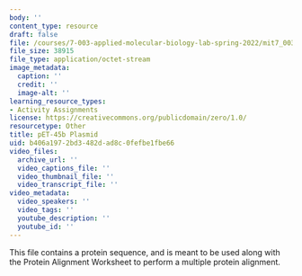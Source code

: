 ```yaml
---
body: ''
content_type: resource
draft: false
file: /courses/7-003-applied-molecular-biology-lab-spring-2022/mit7_003_s22_day19_pet-45b_plasmid.dna
file_size: 38915
file_type: application/octet-stream
image_metadata:
  caption: ''
  credit: ''
  image-alt: ''
learning_resource_types:
- Activity Assignments
license: https://creativecommons.org/publicdomain/zero/1.0/
resourcetype: Other
title: pET-45b Plasmid
uid: b406a197-2bd3-482d-ad8c-0fefbe1fbe66
video_files:
  archive_url: ''
  video_captions_file: ''
  video_thumbnail_file: ''
  video_transcript_file: ''
video_metadata:
  video_speakers: ''
  video_tags: ''
  youtube_description: ''
  youtube_id: ''
---
```

This file contains a protein sequence, and is meant to be used along with the Protein Alignment Worksheet to perform a multiple protein alignment.